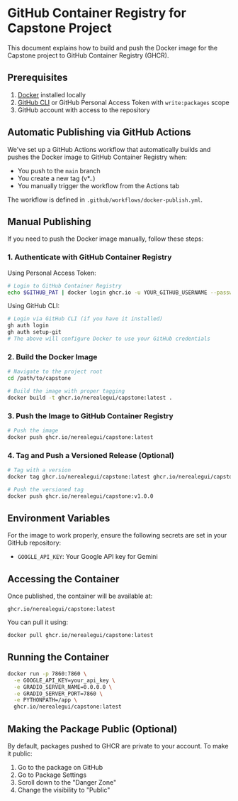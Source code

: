 # GitHub Container Registry for Capstone Project

This document explains how to build and push the Docker image for the Capstone project to GitHub Container Registry (GHCR).

## Prerequisites

1. [Docker](https://docs.docker.com/get-docker/) installed locally
2. [GitHub CLI](https://cli.github.com/) or GitHub Personal Access Token with `write:packages` scope
3. GitHub account with access to the repository

## Automatic Publishing via GitHub Actions

We've set up a GitHub Actions workflow that automatically builds and pushes the Docker image to GitHub Container Registry when:

- You push to the `main` branch
- You create a new tag (v*.*.*)
- You manually trigger the workflow from the Actions tab

The workflow is defined in `.github/workflows/docker-publish.yml`.

## Manual Publishing

If you need to push the Docker image manually, follow these steps:

### 1. Authenticate with GitHub Container Registry

Using Personal Access Token:

```bash
# Login to GitHub Container Registry
echo $GITHUB_PAT | docker login ghcr.io -u YOUR_GITHUB_USERNAME --password-stdin
```

Using GitHub CLI:

```bash
# Login via GitHub CLI (if you have it installed)
gh auth login
gh auth setup-git
# The above will configure Docker to use your GitHub credentials
```

### 2. Build the Docker Image

```bash
# Navigate to the project root
cd /path/to/capstone

# Build the image with proper tagging
docker build -t ghcr.io/nerealegui/capstone:latest .
```

### 3. Push the Image to GitHub Container Registry

```bash
# Push the image
docker push ghcr.io/nerealegui/capstone:latest
```

### 4. Tag and Push a Versioned Release (Optional)

```bash
# Tag with a version
docker tag ghcr.io/nerealegui/capstone:latest ghcr.io/nerealegui/capstone:v1.0.0

# Push the versioned tag
docker push ghcr.io/nerealegui/capstone:v1.0.0
```

## Environment Variables

For the image to work properly, ensure the following secrets are set in your GitHub repository:

- `GOOGLE_API_KEY`: Your Google API key for Gemini

## Accessing the Container

Once published, the container will be available at:

```
ghcr.io/nerealegui/capstone:latest
```

You can pull it using:

```bash
docker pull ghcr.io/nerealegui/capstone:latest
```

## Running the Container

```bash
docker run -p 7860:7860 \
  -e GOOGLE_API_KEY=your_api_key \
  -e GRADIO_SERVER_NAME=0.0.0.0 \
  -e GRADIO_SERVER_PORT=7860 \
  -e PYTHONPATH=/app \
  ghcr.io/nerealegui/capstone:latest
```

## Making the Package Public (Optional)

By default, packages pushed to GHCR are private to your account. To make it public:

1. Go to the package on GitHub
2. Go to Package Settings
3. Scroll down to the "Danger Zone"
4. Change the visibility to "Public"
